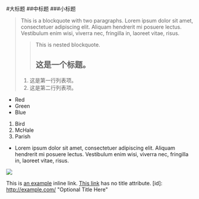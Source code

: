 #大标题
##中标题
###小标题
>This is a blockquote with two paragraphs. Lorem ipsum dolor sit amet,
consectetuer adipiscing elit. Aliquam hendrerit mi posuere lectus.
Vestibulum enim wisi, viverra nec, fringilla in, laoreet vitae, risus.
>
>>This is nested blockquote.
>> ## 这是一个标题。
> 1.   这是第一行列表项。
> 2.   这是第二行列表项。

*   Red
*   Green
*   Blue


1.  Bird
2.  McHale
3.  Parish


*   Lorem ipsum dolor sit amet, consectetuer adipiscing elit.
    Aliquam hendrerit mi posuere lectus. Vestibulum enim wisi,
    viverra nec, fringilla in, laoreet vitae, risus.


![](C:\Users\Administrator\Desktop\QQ.jpg)

This is [an example](http://example.com/ "Title") inline link.
[This link](http://example.net/) has no title attribute.
[id]: http://example.com/  "Optional Title Here"